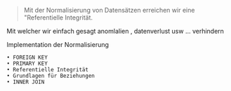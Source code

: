 > Mit der Normalisierung 
  von Datensätzen 
  erreichen wir eine "Referentielle Integrität.

  Mit welcher wir einfach gesagt anomlalien , datenverlust usw ... verhindern



Implementation der Normalisierung

    • FOREIGN KEY
    • PRIMARY KEY
    • Referentielle Integrität
    • Grundlagen für Beziehungen
    • INNER JOIN